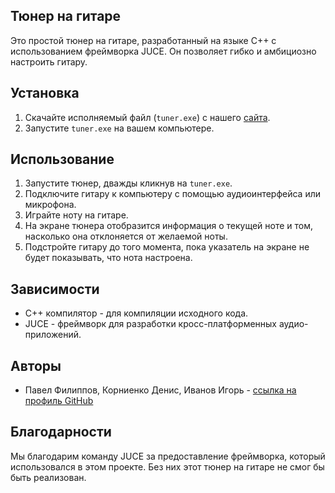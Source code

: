 ## Тюнер на гитаре

Это простой тюнер на гитаре, разработанный на языке C++ с использованием фреймворка JUCE. Он позволяет гибко и амбициозно настроить гитару.

## Установка

1. Скачайте исполняемый файл (`tuner.exe`) с нашего [сайта](https://github.com/nailsans/TUNER).
2. Запустите `tuner.exe` на вашем компьютере.

## Использование

1. Запустите тюнер, дважды кликнув на `tuner.exe`.
2. Подключите гитару к компьютеру с помощью аудиоинтерфейса или микрофона.
3. Играйте ноту на гитаре.
4. На экране тюнера отобразится информация о текущей ноте и том, насколько она отклоняется от желаемой ноты.
5. Подстройте гитару до того момента, пока указатель на экране не будет показывать, что нота настроена.

## Зависимости

- C++ компилятор - для компиляции исходного кода.
- JUCE - фреймворк для разработки кросс-платформенных аудио-приложений.

## Авторы

- Павел Филиппов, Корниенко Денис, Иванов Игорь - [ссылка на профиль GitHub](https://github.com/nailsans)

## Благодарности

Мы благодарим команду JUCE за предоставление фреймворка, который использовался в этом проекте. Без них этот тюнер на гитаре не смог бы быть реализован.
